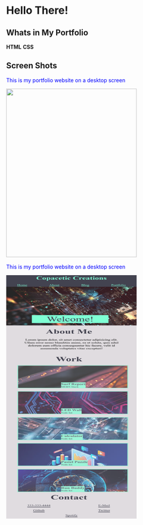 # Hello There!

## Whats in My Portfolio

**HTML** **CSS** 

## Screen Shots
<p style="color:blue;font-size:16;">This is my portfolio website on a desktop screen</p>
<img src ="assets/screenshot1.png" width="350"  height="450">
<p style="color:blue;font-size:16";>This is my portfolio website on a desktop screen</p>
<img src ="assets/Screenshot2.png" width="350"  height="650">
